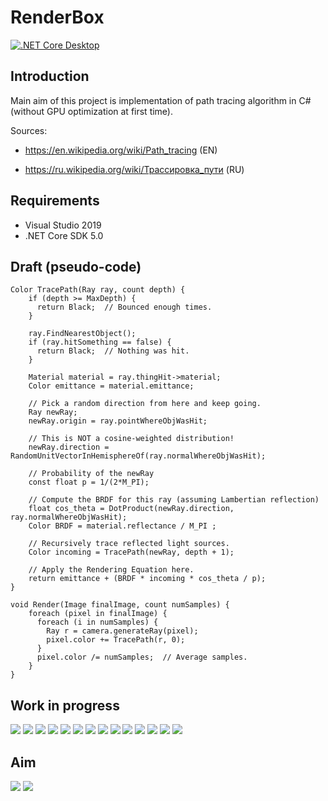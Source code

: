 # RenderBox

[![.NET Core Desktop](https://github.com/Gluschenko/render-box/actions/workflows/build.yml/badge.svg)](https://github.com/Gluschenko/render-box/actions/workflows/build.yml)

## Introduction

Main aim of this project is implementation of path tracing algorithm in C# (without GPU optimization at first time).

Sources:

* https://en.wikipedia.org/wiki/Path_tracing (EN)

* https://ru.wikipedia.org/wiki/Трассировка_пути (RU)

## Requirements

* Visual Studio 2019
* .NET Core SDK 5.0

## Draft (pseudo-code)

	Color TracePath(Ray ray, count depth) {
		if (depth >= MaxDepth) {
		  return Black;  // Bounced enough times.
		}

		ray.FindNearestObject();
		if (ray.hitSomething == false) {
		  return Black;  // Nothing was hit.
		}

		Material material = ray.thingHit->material;
		Color emittance = material.emittance;

		// Pick a random direction from here and keep going.
		Ray newRay;
		newRay.origin = ray.pointWhereObjWasHit;

		// This is NOT a cosine-weighted distribution!
		newRay.direction = RandomUnitVectorInHemisphereOf(ray.normalWhereObjWasHit);

		// Probability of the newRay
		const float p = 1/(2*M_PI);

		// Compute the BRDF for this ray (assuming Lambertian reflection)
		float cos_theta = DotProduct(newRay.direction, ray.normalWhereObjWasHit);
		Color BRDF = material.reflectance / M_PI ;

		// Recursively trace reflected light sources.
		Color incoming = TracePath(newRay, depth + 1);

		// Apply the Rendering Equation here.
		return emittance + (BRDF * incoming * cos_theta / p);
	}

	void Render(Image finalImage, count numSamples) {
		foreach (pixel in finalImage) {
		  foreach (i in numSamples) {
			Ray r = camera.generateRay(pixel);
			pixel.color += TracePath(r, 0);
		  }
		  pixel.color /= numSamples;  // Average samples.
		}
	}
	
## Work in progress

![](.media/1.jpg)
![](.media/2.jpg)
![](.media/3.jpg)
![](.media/4.jpg)
![](.media/5.jpg)
![](.media/6.jpg)
![](.media/7.jpg)
![](.media/8.jpg)
![](.media/9.jpg)
![](.media/10.jpg)
![](.media/11.jpg)
![](.media/12.jpg)
![](.media/13.png)
![](.media/14.png)

## Aim

![](.media/aim_1.png)
![](.media/aim_2.png)
